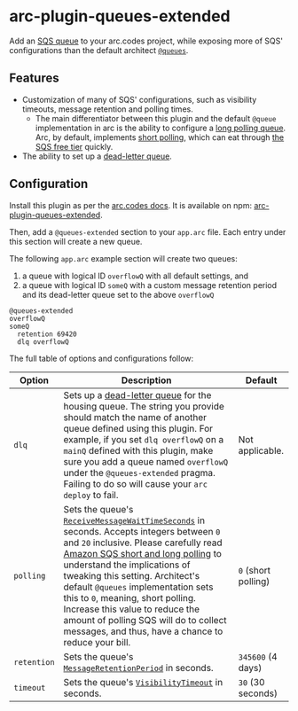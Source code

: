 # arc-plugin-queues-extended

Add an [SQS queue](https://docs.aws.amazon.com/AWSSimpleQueueService/latest/SQSDeveloperGuide/welcome.html)
to your arc.codes project, while exposing more of SQS' configurations than the default architect
[`@queues`](https://arc.codes/docs/en/reference/project-manifest/queues).

## Features

- Customization of many of SQS' configurations, such as visibility timeouts, message retention and polling times.
  - The main differentiator between this plugin and the default `@queue` implementation in arc is the ability to configure a [long polling queue](https://docs.aws.amazon.com/AWSSimpleQueueService/latest/SQSDeveloperGuide/sqs-short-and-long-polling.html#sqs-long-polling). Arc, by default, implements [short polling](https://docs.aws.amazon.com/AWSSimpleQueueService/latest/SQSDeveloperGuide/sqs-short-and-long-polling.html#sqs-short-polling), which can eat through [the SQS free tier](https://docs.aws.amazon.com/AWSSimpleQueueService/latest/SQSDeveloperGuide/sqs-pricing.html) quickly.
- The ability to set up a [dead-letter queue](https://docs.aws.amazon.com/AWSSimpleQueueService/latest/SQSDeveloperGuide/sqs-dead-letter-queues.html).

## Configuration

Install this plugin as per the [arc.codes docs](https://arc.codes/docs/en/guides/plugins/overview#finding-%26-installing-plugins).
It is available on npm: [arc-plugin-queues-extended](https://www.npmjs.com/package/arc-plugin-queues-extended).

Then, add a `@queues-extended` section to your `app.arc` file. Each entry under this section will create a new queue.

The following `app.arc` example section will create two queues:
1. a queue with logical ID `overflowQ` with all default settings, and
2. a queue with logical ID `someQ` with a custom message retention period and its dead-letter queue set to the above `overflowQ`

```
@queues-extended
overflowQ
someQ
  retention 69420
  dlq overflowQ
```

The full table of options and configurations follow:

|Option|Description|Default|
|---|---|---|
|`dlq`|Sets up a [dead-letter queue](https://docs.aws.amazon.com/AWSSimpleQueueService/latest/SQSDeveloperGuide/sqs-dead-letter-queues.html) for the housing queue. The string you provide should match the name of another queue defined using this plugin. For example, if you set `dlq overflowQ` on a `mainQ` defined with this plugin, make sure you add a queue named `overflowQ` under the `@queues-extended` pragma. Failing to do so will cause your `arc deploy` to fail.|Not applicable.|
|`polling`|Sets the queue's [`ReceiveMessageWaitTimeSeconds`](https://docs.aws.amazon.com/AWSCloudFormation/latest/UserGuide/aws-resource-sqs-queue.html#cfn-sqs-queue-receivemessagewaittimeseconds) in seconds. Accepts integers between `0` and `20` inclusive. Please carefully read [Amazon SQS short and long polling](https://docs.aws.amazon.com/AWSSimpleQueueService/latest/SQSDeveloperGuide/sqs-short-and-long-polling.html) to understand the implications of tweaking this setting. Architect's default `@queues` implementation sets this to `0`, meaning, short polling. Increase this value to reduce the amount of polling SQS will do to collect messages, and thus, have a chance to reduce your bill.|`0` (short polling)|
|`retention`|Sets the queue's [`MessageRetentionPeriod`](https://docs.aws.amazon.com/AWSCloudFormation/latest/UserGuide/aws-resource-sqs-queue.html#cfn-sqs-queue-messageretentionperiod) in seconds.|`345600` (4 days)|
|`timeout`|Sets the queue's [`VisibilityTimeout`](https://docs.aws.amazon.com/AWSCloudFormation/latest/UserGuide/aws-resource-sqs-queue.html#cfn-sqs-queue-visibilitytimeout) in seconds.|`30` (30 seconds)|
